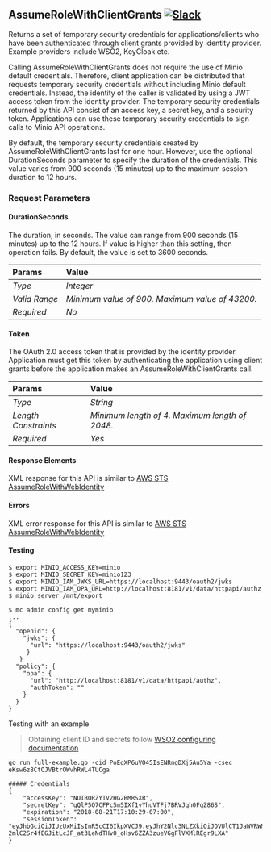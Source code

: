 ## AssumeRoleWithClientGrants [![Slack](https://slack.minio.io/slack?type=svg)](https://slack.minio.io)
Returns a set of temporary security credentials for applications/clients who have been authenticated through client grants provided by identity provider. Example providers include WSO2, KeyCloak etc.

Calling AssumeRoleWithClientGrants does not require the use of Minio default credentials. Therefore, client application can be distributed that requests temporary security credentials without including Minio default credentials. Instead, the identity of the caller is validated by using a JWT access token from the identity provider. The temporary security credentials returned by this API consist of an access key, a secret key, and a security token. Applications can use these temporary security credentials to sign calls to Minio API operations.

By default, the temporary security credentials created by AssumeRoleWithClientGrants last for one hour. However, use the optional DurationSeconds parameter to specify the duration of the credentials. This value varies from 900 seconds (15 minutes) up to the maximum session duration to 12 hours.

### Request Parameters
#### DurationSeconds
The duration, in seconds. The value can range from 900 seconds (15 minutes) up to the 12 hours. If value is higher than this setting, then operation fails. By default, the value is set to 3600 seconds.

| Params | Value |
| :-- | :-- |
| *Type* | *Integer* |
| *Valid Range* | *Minimum value of 900. Maximum value of 43200.* |
| *Required* | *No* |

#### Token
The OAuth 2.0 access token that is provided by the identity provider. Application must get this token by authenticating the application using client grants before the application makes an AssumeRoleWithClientGrants call.

| Params | Value |
| :-- | :-- |
| *Type* | *String* |
| *Length Constraints* | *Minimum length of 4. Maximum length of 2048.* |
| *Required* | *Yes* |

#### Response Elements
XML response for this API is similar to [AWS STS AssumeRoleWithWebIdentity](https://docs.aws.amazon.com/STS/latest/APIReference/API_AssumeRoleWithWebIdentity.html#API_AssumeRoleWithWebIdentity_ResponseElements)

#### Errors
XML error response for this API is similar to [AWS STS AssumeRoleWithWebIdentity](https://docs.aws.amazon.com/STS/latest/APIReference/API_AssumeRoleWithWebIdentity.html#API_AssumeRoleWithWebIdentity_Errors)

#### Testing
```
$ export MINIO_ACCESS_KEY=minio
$ export MINIO_SECRET_KEY=minio123
$ export MINIO_IAM_JWKS_URL=https://localhost:9443/oauth2/jwks
$ export MINIO_IAM_OPA_URL=http://localhost:8181/v1/data/httpapi/authz
$ minio server /mnt/export

$ mc admin config get myminio
...
{
  "openid": {
    "jwks": {
      "url": "https://localhost:9443/oauth2/jwks"
     }
   }
  "policy": {
    "opa": {
      "url": "http://localhost:8181/v1/data/httpapi/authz",
      "authToken": ""
    }
  }
}
```

Testing with an example
> Obtaining client ID and secrets follow [WSO2 configuring documentation](https://github.com/minio/minio/blob/master/docs/sts/wso2.md)

```
go run full-example.go -cid PoEgXP6uVO45IsENRngDXj5Au5Ya -csec eKsw6z8CtOJVBtrOWvhRWL4TUCga

##### Credentials
{
	"accessKey": "NUIBORZYTV2HG2BMRSXR",
	"secretKey": "qQlP5O7CFPc5m5IXf1vYhuVTFj7BRVJqh0FqZ86S",
	"expiration": "2018-08-21T17:10:29-07:00",
	"sessionToken": "eyJhbGciOiJIUzUxMiIsInR5cCI6IkpXVCJ9.eyJhY2Nlc3NLZXkiOiJOVUlCT1JaWVRWMkhHMkJNUlNYUiIsImF1ZCI6IlBvRWdYUDZ1Vk80NUlzRU5SbmdEWGo1QXU1WWEiLCJhenAiOiJQb0VnWFA2dVZPNDVJc0VOUm5nRFhqNUF1NVlhIiwiZXhwIjoxNTM0ODk2NjI5LCJpYXQiOjE1MzQ4OTMwMjksImlzcyI6Imh0dHBzOi8vbG9jYWxob3N0Ojk0NDMvb2F1dGgyL3Rva2VuIiwianRpIjoiNjY2OTZjZTctN2U1Ny00ZjU5LWI0MWQtM2E1YTMzZGZiNjA4In0.eJONnVaSVHypiXKEARSMnSKgr-2mlC2Sr4fEGJitLcJF_at3LeNdTHv0_oHsv6ZZA3zueVGgFlVXMlREgr9LXA"
}
```
